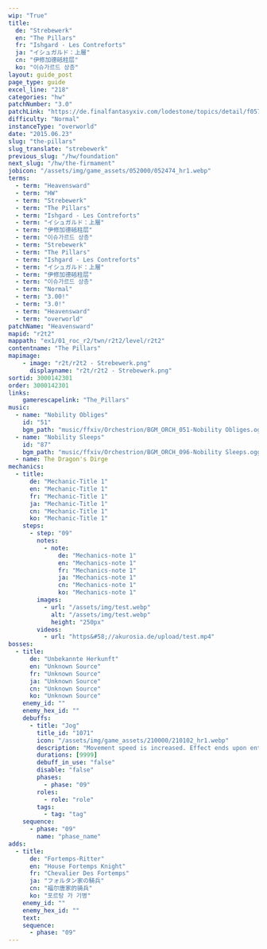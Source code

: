 ```yaml
---
wip: "True"
title:
  de: "Strebewerk"
  en: "The Pillars"
  fr: "Ishgard - Les Contreforts"
  ja: "イシュガルド：上層"
  cn: "伊修加德砥柱层"
  ko: "이슈가르드 상층"
layout: guide_post
page_type: guide
excel_line: "218"
categories: "hw"
patchNumber: "3.0"
patchLink: "https://de.finalfantasyxiv.com/lodestone/topics/detail/f0575b82a639492e5a70e34d823d77bddcb7f686"
difficulty: "Normal"
instanceType: "overworld"
date: "2015.06.23"
slug: "the-pillars"
slug_translate: "strebewerk"
previous_slug: "/hw/foundation"
next_slug: "/hw/the-firmament"
jobicon: "/assets/img/game_assets/052000/052474_hr1.webp"
terms:
  - term: "Heavensward"
  - term: "HW"
  - term: "Strebewerk"
  - term: "The Pillars"
  - term: "Ishgard - Les Contreforts"
  - term: "イシュガルド：上層"
  - term: "伊修加德砥柱层"
  - term: "이슈가르드 상층"
  - term: "Strebewerk"
  - term: "The Pillars"
  - term: "Ishgard - Les Contreforts"
  - term: "イシュガルド：上層"
  - term: "伊修加德砥柱层"
  - term: "이슈가르드 상층"
  - term: "Normal"
  - term: "3.00!"
  - term: "3.0!"
  - term: "Heavensward"
  - term: "overworld"
patchName: "Heavensward"
mapid: "r2t2"
mappath: "ex1/01_roc_r2/twn/r2t2/level/r2t2"
contentname: "The Pillars"
mapimage:
    - image: "r2t/r2t2 - Strebewerk.png"
      displayname: "r2t/r2t2 - Strebewerk.png"
sortid: 3000142301
order: 3000142301
links:
    gamerescapelink: "The_Pillars"
music:
  - name: "Nobility Obliges"
    id: "51"
    bgm_path: "music/ffxiv/Orchestrion/BGM_ORCH_051-Nobility Obliges.ogg"
  - name: "Nobility Sleeps"
    id: "87"
    bgm_path: "music/ffxiv/Orchestrion/BGM_ORCH_096-Nobility Sleeps.ogg"
  - name: The Dragon's Dirge
mechanics:
  - title:
      de: "Mechanic-Title 1"
      en: "Mechanic-Title 1"
      fr: "Mechanic-Title 1"
      ja: "Mechanic-Title 1"
      cn: "Mechanic-Title 1"
      ko: "Mechanic-Title 1"
    steps:
      - step: "09"
        notes:
          - note:
              de: "Mechanics-note 1"
              en: "Mechanics-note 1"
              fr: "Mechanics-note 1"
              ja: "Mechanics-note 1"
              cn: "Mechanics-note 1"
              ko: "Mechanics-note 1"
        images:
          - url: "/assets/img/test.webp"
            alt: "/assets/img/test.webp"
            height: "250px"
        videos:
          - url: "https&#58;//akurosia.de/upload/test.mp4"
bosses:
  - title:
      de: "Unbekannte Herkunft"
      en: "Unknown Source"
      fr: "Unknown Source"
      ja: "Unknown Source"
      cn: "Unknown Source"
      ko: "Unknown Source"
    enemy_id: ""
    enemy_hex_id: ""
    debuffs:
      - title: "Jog"
        title_id: "1071"
        icon: "/assets/img/game_assets/210000/210102_hr1.webp"
        description: "Movement speed is increased. Effect ends upon entering battle."
        durations: [9999]
        debuff_in_use: "false"
        disable: "false"
        phases:
          - phase: "09"
        roles:
          - role: "role"
        tags:
          - tag: "tag"
    sequence:
      - phase: "09"
        name: "phase_name"
adds:
  - title:
      de: "Fortemps-Ritter"
      en: "House Fortemps Knight"
      fr: "Chevalier Des Fortemps"
      ja: "フォルタン家の騎兵"
      cn: "福尔唐家的骑兵"
      ko: "포르탕 가 기병"
    enemy_id: ""
    enemy_hex_id: ""
    text:
    sequence:
      - phase: "09"
---
```

